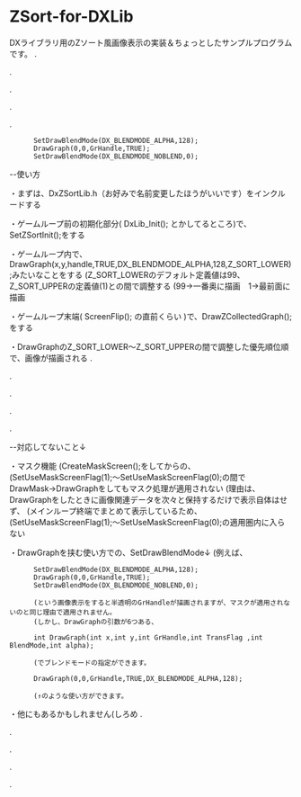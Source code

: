 ZSort-for-DXLib
===============

DXライブラリ用のZソート風画像表示の実装＆ちょっとしたサンプルプログラムです。
.

.

.

.

.


          SetDrawBlendMode(DX_BLENDMODE_ALPHA,128);
          DrawGraph(0,0,GrHandle,TRUE);
          SetDrawBlendMode(DX_BLENDMODE_NOBLEND,0);

--使い方

・まずは、DxZSortLib.h（お好みで名前変更したほうがいいです）をインクルードする

・ゲームループ前の初期化部分( DxLib_Init(); とかしてるところ)で、SetZSortInit();をする

・ゲームループ内で、DrawGraph(x,y,handle,TRUE,DX_BLENDMODE_ALPHA,128,Z_SORT_LOWER);みたいなことをする
          (Z_SORT_LOWERのデフォルト定義値は99、Z_SORT_UPPERの定義値(1)との間で調整する
          (99→一番奥に描画　1→最前面に描画
          
・ゲームループ末端( ScreenFlip(); の直前くらい )で、DrawZCollectedGraph();をする

・DrawGraphのZ_SORT_LOWER～Z_SORT_UPPERの間で調整した優先順位順で、画像が描画される
.

.

.

.

.

--対応してないこと↓

・マスク機能
          (CreateMaskScreen();をしてからの、
          (SetUseMaskScreenFlag(1);～SetUseMaskScreenFlag(0);の間でDrawMask→DrawGraphをしてもマスク処理が適用されない
          (理由は、DrawGraphをしたときに画像関連データを次々と保持するだけで表示自体はせず、
          (メインループ終端でまとめて表示しているため、
          (SetUseMaskScreenFlag(1);～SetUseMaskScreenFlag(0);の適用圏内に入らない
          
          
・DrawGraphを挟む使い方での、SetDrawBlendMode↓
          (例えば、
          
          SetDrawBlendMode(DX_BLENDMODE_ALPHA,128);
          DrawGraph(0,0,GrHandle,TRUE);
          SetDrawBlendMode(DX_BLENDMODE_NOBLEND,0);
          
          (という画像表示をすると半透明のGrHandleが描画されますが、マスクが適用されないのと同じ理由で適用されません。
          (しかし、DrawGraphの引数が6つある、
          
          int DrawGraph(int x,int y,int GrHandle,int TransFlag ,int BlendMode,int alpha);
          
          (でブレンドモードの指定ができます。
          
          DrawGraph(0,0,GrHandle,TRUE,DX_BLENDMODE_ALPHA,128);
          
          (↑のような使い方ができます。
          
          
・他にもあるかもしれません(しろめ
.

.

.

.

.



